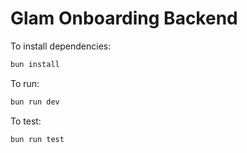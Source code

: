 # Glam Onboarding Backend

To install dependencies:

```bash
bun install
```

To run:

```bash
bun run dev
```

To test:

```bash
bun run test
```

